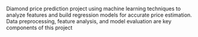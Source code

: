 Diamond price prediction project using machine learning techniques to analyze features and build regression models for accurate price estimation. Data preprocessing, feature analysis, and model evaluation are key components of this project
